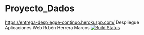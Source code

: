 # Proyecto_Dados
https://entrega-despliegue-continuo.herokuapp.com/
Despliegue Aplicaciones Web
Rubén Herrera Marcos
[![Build Status](https://travis-ci.org/rubhermar96/Proyecto_Dados.svg?branch=main)](https://travis-ci.org/rubhermar96/Proyecto_Dados)
